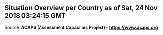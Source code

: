 ## Situation Overview per Country as of Sat, 24 Nov 2018 03:24:15 GMT

Source: **ACAPS (Assessment Capacities Project) - https://www.acaps.org**